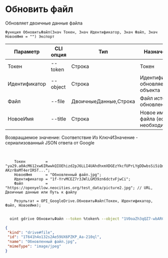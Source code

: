 ﻿---
sidebar_position: 8
---

# Обновить файл
 Обновляет двоичные данные файла



`Функция ОбновитьФайл(Знач Токен, Знач Идентификатор, Знач Файл, Знач НовоеИмя = "") Экспорт`

  | Параметр | CLI опция | Тип | Назначение |
  |-|-|-|-|
  | Токен | --token | Строка | Токен |
  | Идентификатор | --object | Строка | Идентификатор обновляемого объекта |
  | Файл | --file | ДвоичныеДанные,Строка | Файл источник обновления |
  | НовоеИмя | --title | Строка | Новое имя файла (если необходимо) |

  
  Возвращаемое значение:   Соответствие Из КлючИЗначение - сериализованный JSON ответа от Google

<br/>




```bsl title="Пример кода"
    Токен         = "ya29.a0AcM612xw6IRwwkQIOEhizd2pJ6LLI4UAhdhxmXDGEzYkcfUPrLYgDDwbsSi5iQdc78WPs_1_Qor5KipuV6mAIvr6z-AKzrBaMT4erIR5T...";
    НовоеИмя      = "Обновленный файл.jpg";
    Идентификатор = "1f-YrvMCEZ7r3JWlLGM39zn6dctvFjwCi";
    Файл          = "https://openyellow.neocities.org/test_data/picture2.jpg"; // URL, Двоичные данные или Путь к файлу

    Результат = OPI_GoogleDrive.ОбновитьФайл(Токен, Идентификатор, Файл, НовоеИмя);
```



```sh title="Пример команды CLI"
    
  oint gdrive ОбновитьФайл --token %token% --object "1V0oaZh3qQZ7-wbARC8-vrErAFllsBGSJ" --file %file% --title "Обновленный файл.jpeg"

```

```json title="Результат"
{
 "kind": "drive#file",
 "id": "1T641h4o132s2Ae59UX6PZKP_Aa-210ql",
 "name": "Обновленный файл.jpg",
 "mimeType": "image/jpeg"
}
```
